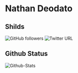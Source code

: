 # Nathan Deodato

## 

## Shilds
![GitHub followers](https://img.shields.io/github/followers/NathanDeodato?label=NT-Followers&style=social)
![Twitter URL](https://img.shields.io/twitter/url?color=black&label=Twitter&style=social&url=https%3A%2F%2Ftwitter.com%2F@DeodatoNat)

## Github Status
![Github-Stats](https://github-readme-stats.vercel.app/api?NathanDeodato=aryclenio&show_icons=true)


